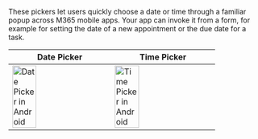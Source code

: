 These pickers let users quickly choose a date or time through a familiar popup across M365 mobile apps. Your app can invoke it from a form, for example for setting the date of a new appointment or the due date for a task.

| Date Picker                                                                                                                                               | Time Picker                                                                                                                                               |
| --------------------------------------------------------------------------------------------------------------------------------------------------------- | --------------------------------------------------------------------------------------------------------------------------------------------------------- |
| <img src="https://uifabric.azurewebsites.net/media/images/controls/ios/DateTimePicker/datepicker.png" alt="Date Picker in Android" style="width: 50%;" /> | <img src="https://uifabric.azurewebsites.net/media/images/controls/ios/DateTimePicker/timepicker.png" alt="Time Picker in Android" style="width: 50%;" /> |
